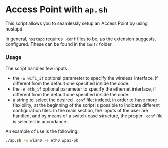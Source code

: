 # Access Point with `ap.sh`
This script allows you to seamlessly setup an Access Point by using hostapd.

In general, `hostapd` requires `.conf` files to be, as the extension suggests, configured. These can be found in the `Conf/` folder.

### Usage
The script handles few inputs:
- the `-w wifi_if` optional parameter to specify the wireless interface, if different from the default one specified inside the code.
- the `-e eth_if` optional parameter to specify the ethernet interface, if different from the default one specified inside the code.
- a string to select the desired `.conf` file; indeed, in order to have more flexibility, at the beginning of the script is possible to indicate different configuration files. In the main section, the inputs of the user are handled, and by means of a switch-case structure, the proper `.conf` file is selected in accordance.

An example of use is the following:
```bash
./ap.sh -w wlan0 -e eth0 wpa3-pk
```
